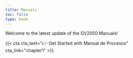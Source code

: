 ```yaml
---
title: Manuals
toc: false
type: book
---
```


Welcome to the latest update of the GV2050 Manuals!

{{< cta cta_text="👉 Get Started with Manual de Procesos" cta_link="chapter1" >}}
